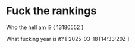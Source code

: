 # Fuck the rankings

Who the hell am I?
{ 13180552 }

What fucking year is it?
[ 2025-03-18T14:33:20Z ]
